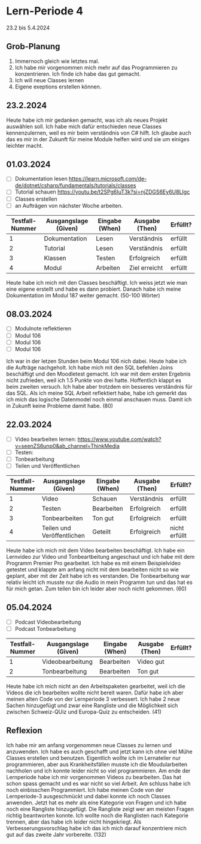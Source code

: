 # Lern-Periode 4

23.2 bis 5.4.2024

## Grob-Planung

1. Immernoch gleich wie letztes mal.
2. Ich habe mir vorgenommen mich mehr auf das Programmieren zu konzentrieren. Ich finde ich habe das gut gemacht.
3. Ich will neue Classes lernen
4. Eigene exeptions erstellen können.

## 23.2.2024

Heute habe ich mir gedanken gemacht, was ich als neues Projekt auswählen soll. Ich habe mich dafür entschieden 
neue Classes kennenzulernen, weil es mir beim verständnis von C# hilft. Ich glaube auch das es mir in der Zukunft für meine Module helfen wird und sie um einiges leichter macht.

## 01.03.2024

- [ ] Dokumentation lesen https://learn.microsoft.com/de-de/dotnet/csharp/fundamentals/tutorials/classes
- [ ] Tutorial schauen https://youtu.be/t2SPg6IuT3k?si=njZDGS6Ey6U8LIgc
- [ ] Classes erstellen 
- [ ] an Aufträgen von nächster Woche arbeiten.

| Testfall-Nummer | Ausgangslage (Given) | Eingabe (When) | Ausgabe (Then) | Erfüllt? |
| --------------- | -------------------- | -------------- | -------------- | -------- |
| 1               |   Dokumentation      |  Lesen         |   Verständnis  |      erfüllt    |
| 2               |   Tutorial           |  Lesen         |   Verständnis  |     erfüllt     |
| 3               |    Klassen           |  Testen        |    Erfolgreich |     erfüllt     |
| 4               |    Modul             |  Arbeiten      | Ziel erreicht  |     erfüllt      |

Heute habe ich mich mit den Classes beschäftigt. Ich weiss jetzt wie man eine eigene erstellt und habe es dann probiert. Danach habe ich meine Dokumentation im Modul 187 weiter gemacht. (50-100 Wörter)

## 08.03.2024
- [ ] Modulnote reflektieren
- [ ] Modul 106
- [ ]  Modul 106
- [ ]   Modul 106

Ich war in der letzen Stunden beim Modul 106 nich dabei. Heute habe ich die Aufträge nachgeholt. Ich habe mich mit den SQL befehlen Joins beschäftigt und den Moodletest gemacht. Ich war mit dem ersten Ergebnis nicht zufrieden, weil ich 1.5 Punkte von drei hatte. Hoffentlich klappt es beim zweiten versuch. Ich habe aber trotzdem ein besseres verständnis für das SQL. Als ich meine SQL Arbeit reflektiert habe, habe ich gemerkt das ich mich das logische Datenmodel noch einmal anschauen muss. Damit ich in Zukunft keine Probleme damit habe. (80)
## 22.03.2024
- [ ] Video bearbeiten lernen: https://www.youtube.com/watch?v=seenZS6unp0&ab_channel=ThinkMedia
- [ ] Testen:
- [ ] Tonbearbeitung
- [ ] Teilen und Veröffentlichen

| Testfall-Nummer | Ausgangslage (Given) | Eingabe (When) | Ausgabe (Then) | Erfüllt? |
| --------------- | -------------------- | -------------- | -------------- | -------- |
| 1               |   Video    |  Schauen       |   Verständnis  |      erfüllt    |
| 2               |   Testen      |   Bearbeiten       |   Erfolgreich  | erfüllt        |
| 3               |        Tonbearbeiten  |  Ton gut      |    Erfolgreich |   erfüllt      |
| 4               |    Teilen und  Veröffentlichen   | Geteilt       | Erfolgreich  |   nicht erfüllt      |

Heute habe ich mich mit dem Video bearbeiten beschäftigt. Ich habe ein Lernvideo zur Video und Tonbeartbeitung angeschaut und ich habe mit dem Programm Premier Pro gearbeitet. Ich habe es mit einem Beispielvideo getestet und klappte am anfang nicht mit dem bearbeiten nicht so wie geplant, aber mit der Zeit habe ich es verstanden. Die Tonbearbeitung war relativ leicht ich musste nur die Audio in mein Programm tun und das hat es für mich getan. Zum teilen bin ich leider aber noch nicht gekommen. (60)

## 05.04.2024
- [ ] Podcast Videobearbeitung
- [ ] Podcast Tonbearbeitung

| Testfall-Nummer | Ausgangslage (Given) | Eingabe (When) | Ausgabe (Then) | Erfüllt? |
| --------------- | -------------------- | -------------- | -------------- | -------- |
| 1               |   Videobearbeitung  |  Bearbeiten    |   Video gut |          |
| 2               |   Tonbearbeitung   |   Bearbeiten       |   Ton gut  |        |

Heute habe ich mich nicht an den Arbeitspaketen gearbeitet, weil ich die Videos die ich bearbeiten wollte nicht bereit waren. Dafür habe ich aber meinen alten Code von der Lernperiode 3 verbessert. Ich habe 2 neue Sachen hinzugefügt und zwar eine Rangliste und die Möglichkeit sich zwischen Schweiz-QUiz und Europa-Quiz zu entscheiden. (41)


## Reflexion
Ich habe mir am anfang vorgenommen neue Classes zu lernen und anzuwenden. Ich habe es auch geschafft und jetzt kann ich ohne viel Mühe Classes erstellen und benutzen. Eigentlich wollte ich im Lernatelier nur programmieren, aber aus Krankheitsfällen musste ich die Moudularbeiten nachholen und ich konnte leider nicht so viel programmieren. Am ende der Lernperiode habe ich mir vorgenommen Videos zu bearbeiten. Das hat schon spass gemacht und es war nicht so viel Arbeit. Am schluss habe ich noch einbisschen Programmiert. Ich habe meinen Code von der Lernperiode-3 ausgeschmückt und dabei konnte ich noch Classes anwenden. Jetzt hat es mehr als eine Kategorie von Fragen und ich habe noch eine Rangliste hinzugefügt. Die Rangliste zeigt wer am meisten Fragen richtig beantworten konnte. Ich wollte noch die Ranglisten nach Kategorie trennen, aber das habe ich leider nicht hingekriegt. Als Verbesserungsvorschlag habe ich das ich mich darauf konzentriere mich gut auf das zweite Jahr vorbereite. (132)

